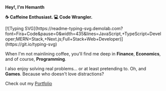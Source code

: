 **Hey!, I'm Hemanth**
<div>
<b>☕ Caffeine Enthusiast. 💻 Code Wrangler.</b>
<p></p>
[![Typing SVG](https://readme-typing-svg.demolab.com?font=Fira+Code&pause=0&width=435&lines=JavaScript,+TypeScript+Developer;MERN+Stack,+Next.js;Full+Stack+Web+Developer)](https://git.io/typing-svg)

When I'm not mainlining coffee, you'll find me deep in **Finance**, **Economics**, and of course, **Programming**.

I also enjoy solving real problems... or at least pretending to. Oh, and **Games**. Because who doesn't love distractions?

Check out my <a href="https://coffee-portfolio-hemanth.vercel.app/" target="_blank">Portfolio</a>
</div>
